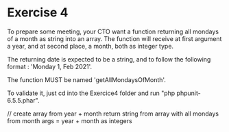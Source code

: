 # Exercise 4

To prepare some meeting, your CTO want a function returning all mondays of a month as string into an array. The function will receive at first argument a year, and at second place, a month, both as integer type.

The returning date is expected to be a string, and to follow the following format : 'Monday 1, Feb 2021'.

The function MUST be named 'getAllMondaysOfMonth'.

To validate it, just cd into the Exercice4 folder and run "php phpunit-6.5.5.phar".


//
create array from year + month
return string from array with all mondays from month 
args = year + month as integers
